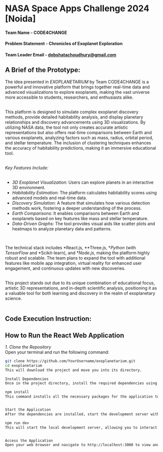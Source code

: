 # NASA Space Apps Challenge 2024 [Noida]

#### Team Name - CODE4CHANGE
#### Problem Statement - Chronicles of Exoplanet Exploration
#### Team Leader Email - debshatachoudhury@gmail.com

## A Brief of the Prototype:
The idea presented in *EXOPLANETARIUM* by Team CODE4CHANGE is a powerful and innovative platform that brings together real-time data and advanced visualizations to explore exoplanets, making the vast universe more accessible to students, researchers, and enthusiasts alike.  
<br>

This platform is designed to simulate complex exoplanet discovery methods, provide detailed habitability analysis, and display planetary relationships and discovery advancements using 3D visualizations. By utilizing NASA data, the tool not only creates accurate artistic representations but also offers real-time comparisons between Earth and various exoplanets, analyzing factors such as mass, radius, orbital period, and stellar temperature. The inclusion of clustering techniques enhances the accuracy of habitability predictions, making it an immersive educational tool.  
<br>

*Key Features Include:*  
<br>

- *3D Exoplanet Visualization:* Users can explore planets in an interactive 3D environment.  
- *Habitability Estimation:* The platform calculates habitability scores using advanced models and real-time data.  
- *Discovery Simulation:* A feature that simulates how various detection methods work, fostering a deeper understanding of the process.  
- *Earth Comparisons:* It enables comparisons between Earth and exoplanets based on key features like mass and stellar temperature.  
- *Data-Driven Graphs:* The tool provides visual aids like scatter plots and heatmaps to analyze planetary data and patterns.  
<br>

The technical stack includes *React.js, **Three.js, **Python* (with *TensorFlow* and *Scikit-learn), and **Node.js*, making the platform highly robust and scalable. The team plans to expand the tool with additional features like mobile app integration, virtual reality for enhanced user engagement, and continuous updates with new discoveries.  
<br>

This project stands out due to its unique combination of educational focus, artistic 3D representations, and in-depth scientific analysis, positioning it as a valuable tool for both learning and discovery in the realm of exoplanetary science.  
<br>

## Code Execution Instruction:

## How to Run the React Web Application  

*1. Clone the Repository*  
Open your terminal and run the following command:  
```bash
git clone https://github.com/YourUsername/exoplanetarium.git  
cd exoplanetarium
This will download the project and move you into its directory.

Install Dependencies
Once in the project directory, install the required dependencies using npm:

npm install
This command installs all the necessary packages for the application to run.


Start the Application
After the dependencies are installed, start the development server with the following command:

npm run dev
This will start the local development server, allowing you to interact with the application in your browser.


Access the Application
Open your web browser and navigate to http://localhost:3000 to view and interact with the Exoplanetarium platform.

